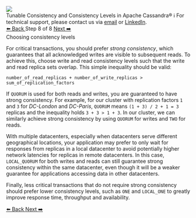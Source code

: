 <!-- TOP -->
<div class="top">
  <img class="scenario-academy-logo" src="https://datastax-academy.github.io/katapod-shared-assets/images/ds-academy-2023.svg" />
  <div class="scenario-title-section">
    <span class="scenario-title">Tunable Consistency and Consistency Levels in Apache Cassandra®</span>
    <span class="scenario-subtitle">ℹ️ For technical support, please contact us via <a href="mailto:aleksandr.volochnev@datastax.com">email</a> or <a href="https://dtsx.io/aleks">LinkedIn</a>.</span> 
  </div>
</div>

<!-- NAVIGATION -->
<div id="navigation-top" class="navigation-top">
 <a href='command:katapod.loadPage?[{"step":"step7"}]'
   class="btn btn-dark navigation-top-left">⬅️ Back
 </a>
<span class="step-count"> Step 8 of 8</span>
 <a href='command:katapod.loadPage?[{"step":"finish"}]'
    class="btn btn-dark navigation-top-right">Next ➡️
  </a>
</div>

<!-- CONTENT -->

<div class="step-title">Choosing consistency levels</div>

For critical transactions, you should prefer *strong consistency*, which guarantees that 
all acknowledged writes are visible to subsequent reads. To achieve this, choose write and read consistency levels 
such that the write and read replica sets overlap. This simple inequality should be valid: 

`number_of_read_replicas + number_of_write_replicas > sum_of_replication_factors`

If `QUORUM` is used for both reads and writes, you are guaranteed to have strong consistency. For example, 
for our cluster with replication factors `1` and `3` for *DC-London* and *DC-Paris*, `QUORUM` means `(1 + 3) / 2 + 1 = 3` replicas and 
the inequality holds `3 + 3 > 1 + 3`. In our cluster, we can similarly achieve strong consistency by using `QUORUM` for writes and `TWO` for reads.  

With multiple datacenters, especially when datacenters serve different geographical locations, your application may prefer to only wait for responses 
from replicas in a local datacenter to avoid potentially higher network latencies for replicas in remote datacenters. In this case, 
`LOCAL_QUORUM` for both writes and reads can still guarantee strong consistency within the same datacenter, even though it 
will be a weaker guarantee for applications accessing data in other datacenters. 

Finally, less critical transactions that do not require strong consistency 
should prefer lower consistency levels, such as `ONE` and `LOCAL_ONE` to greatly improve response time, throughput and availability. 

<!-- NAVIGATION -->
<div id="navigation-bottom" class="navigation-bottom">
 <a href='command:katapod.loadPage?[{"step":"step7"}]'
   class="btn btn-dark navigation-bottom-left">⬅️ Back
 </a>
 <a href='command:katapod.loadPage?[{"step":"finish"}]'
    class="btn btn-dark navigation-bottom-right">Next ➡️
  </a>
</div>

